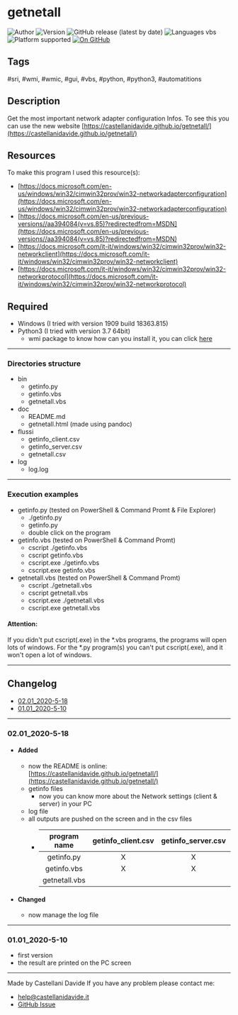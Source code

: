 # getnetall
![Author](https://img.shields.io/badge/author-Castellani%20Davide-green?style=flat)
![Version](https://img.shields.io/badge/version-v02.01-blue?style=flat)
![GitHub release (latest by date)](https://img.shields.io/github/v/release/CastellaniDavide/castellani_davide_getnetall?label=lastest%20relase)
![Languages vbs](https://img.shields.io/badge/languages-vbs%20&%20python3-yellowgreen?style=flat)
![Platform supported](https://img.shields.io/badge/platform%20supported-Windows%2010-blue?style=flat)
[![On GitHub](https://img.shields.io/badge/on%20GitHub-True-green?style=flat&logo=github)](https://github.com/CastellaniDavide/castellani_davide_getnetall)

## Tags
 #sri, #wmi, #wmic, #gui, #vbs, #python, #python3, #automatitions

## Description
Get the most important network adapter configuration Infos. To see this you can use the new website [https://castellanidavide.github.io/getnetall/](https://castellanidavide.github.io/getnetall/)

## Resources
To make this program I used this resource(s):

  - [https://docs.microsoft.com/en-us/windows/win32/cimwin32prov/win32-networkadapterconfiguration](https://docs.microsoft.com/en-us/windows/win32/cimwin32prov/win32-networkadapterconfiguration)
  - [https://docs.microsoft.com/en-us/previous-versions//aa394084(v=vs.85)?redirectedfrom=MSDN](https://docs.microsoft.com/en-us/previous-versions//aa394084(v=vs.85)?redirectedfrom=MSDN)
  - [https://docs.microsoft.com/it-it/windows/win32/cimwin32prov/win32-networkclient](https://docs.microsoft.com/it-it/windows/win32/cimwin32prov/win32-networkclient)
  - [https://docs.microsoft.com/it-it/windows/win32/cimwin32prov/win32-networkprotocol](https://docs.microsoft.com/it-it/windows/win32/cimwin32prov/win32-networkprotocol)

## Required
  - Windows (I tried with version 1909 build 18363.815)
  - Python3 (I tried with version 3.7 64bit)
    - wmi package to know how can you install it, you can click [here](https://pypi.org/project/WMI/)

---

### Directories structure
 - bin
     - getinfo.py
     - getinfo.vbs
     - getnetall.vbs
 - doc
	 - README.md
     - getnetall.html (made using pandoc)
 - flussi
     - getinfo_client.csv
     - getinfo_server.csv
     - getnetall.csv
 - log
     - log.log

---

### Execution examples
 - getinfo.py (tested on PowerShell & Command Promt & File Explorer)
	 - ./getinfo.py
     - getinfo.py
     - double click on the program
 - getinfo.vbs (tested on PowerShell & Command Promt)
	 - cscript ./getinfo.vbs
     - cscript getinfo.vbs
     - cscript.exe ./getinfo.vbs
     - cscript.exe getinfo.vbs
 - getnetall.vbs (tested on PowerShell & Command Promt)
	 - cscript ./getnetall.vbs
     - cscript getnetall.vbs
     - cscript.exe ./getnetall.vbs
     - cscript.exe getnetall.vbs

#### Attention:
If you didn't put cscript(.exe) in the *.vbs programs, the programs will open lots of windows.
For the *.py program(s) you can't put cscript(.exe), and it won't open a lot of windows.

---

## Changelog

- [02.01_2020-5-18](#02.01_2020-5-18)
- [01.01_2020-5-10](#01.01_2020-5-10)

---

### 02.01_2020-5-18

 - #### Added
    - now the README is online: [https://castellanidavide.github.io/getnetall/](https://castellanidavide.github.io/getnetall/)
    - getinfo files
      - now you can know more about the Network settings (client & server) in your PC
    - log file
    - all outputs are pushed on the screen and in the csv files
        - |program name |getinfo_client.csv|getinfo_server.csv|getnetall.csv|
          |    :---:    |       :---:      |      :---:       |    :---:    |
          | getinfo.py  |         X        |        X         |             |
          | getinfo.vbs |         X        |        X         |             |
          |getnetall.vbs|                  |                  |      X      |

 - #### Changed
    - now manage the log file

---

### 01.01_2020-5-10

 - first version
 - the result are printed on the PC screen

---

Made by Castellani Davide
If you have any problem please contact me:

- [help@castellanidavide.it](mailto:help@castellanidavide.it)
- [GitHub Issue](https://github.com/CastellaniDavide/getnetall/issues)